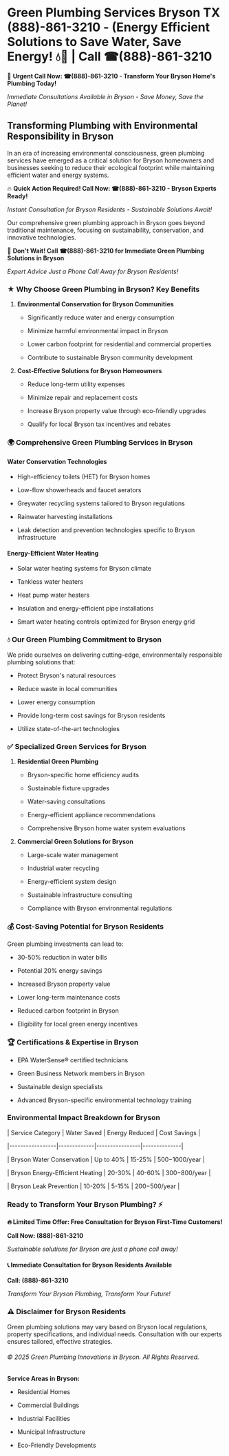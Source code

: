 # Green Plumbing Services Bryson TX (888)-861-3210 - (Energy Efficient Solutions to Save Water, Save Energy! 💧🌿 | Call ☎(888)-861-3210

🚨 **Urgent Call Now: ☎(888)-861-3210 - Transform Your Bryson Home's Plumbing Today!**
*Immediate Consultations Available in Bryson - Save Money, Save the Planet!*

## Transforming Plumbing with Environmental Responsibility in Bryson

In an era of increasing environmental consciousness, green plumbing services have emerged as a critical solution for Bryson homeowners and businesses seeking to reduce their ecological footprint while maintaining efficient water and energy systems. 

🔥 **Quick Action Required! Call Now: ☎(888)-861-3210 - Bryson Experts Ready!**
*Instant Consultation for Bryson Residents - Sustainable Solutions Await!*

Our comprehensive green plumbing approach in Bryson goes beyond traditional maintenance, focusing on sustainability, conservation, and innovative technologies.

🚨 **Don't Wait! Call ☎(888)-861-3210 for Immediate Green Plumbing Solutions in Bryson**
*Expert Advice Just a Phone Call Away for Bryson Residents!*

### ★ Why Choose Green Plumbing in Bryson? Key Benefits

1. **Environmental Conservation for Bryson Communities** 
   - Significantly reduce water and energy consumption
   - Minimize harmful environmental impact in Bryson
   - Lower carbon footprint for residential and commercial properties
   - Contribute to sustainable Bryson community development

2. **Cost-Effective Solutions for Bryson Homeowners** 
   - Reduce long-term utility expenses
   - Minimize repair and replacement costs
   - Increase Bryson property value through eco-friendly upgrades
   - Qualify for local Bryson tax incentives and rebates

### 🌍 Comprehensive Green Plumbing Services in Bryson

#### Water Conservation Technologies
- High-efficiency toilets (HET) for Bryson homes
- Low-flow showerheads and faucet aerators
- Greywater recycling systems tailored to Bryson regulations
- Rainwater harvesting installations
- Leak detection and prevention technologies specific to Bryson infrastructure

#### Energy-Efficient Water Heating
- Solar water heating systems for Bryson climate
- Tankless water heaters
- Heat pump water heaters
- Insulation and energy-efficient pipe installations
- Smart water heating controls optimized for Bryson energy grid

### 💧 Our Green Plumbing Commitment to Bryson

We pride ourselves on delivering cutting-edge, environmentally responsible plumbing solutions that:
- Protect Bryson's natural resources
- Reduce waste in local communities
- Lower energy consumption
- Provide long-term cost savings for Bryson residents
- Utilize state-of-the-art technologies

### ✅ Specialized Green Services for Bryson

1. **Residential Green Plumbing**
   - Bryson-specific home efficiency audits
   - Sustainable fixture upgrades
   - Water-saving consultations
   - Energy-efficient appliance recommendations
   - Comprehensive Bryson home water system evaluations

2. **Commercial Green Solutions for Bryson**
   - Large-scale water management
   - Industrial water recycling
   - Energy-efficient system design
   - Sustainable infrastructure consulting
   - Compliance with Bryson environmental regulations

### 💰 Cost-Saving Potential for Bryson Residents

Green plumbing investments can lead to:
- 30-50% reduction in water bills
- Potential 20% energy savings
- Increased Bryson property value
- Lower long-term maintenance costs
- Reduced carbon footprint in Bryson
- Eligibility for local green energy incentives

### 🏆 Certifications & Expertise in Bryson

- EPA WaterSense® certified technicians
- Green Business Network members in Bryson
- Sustainable design specialists
- Advanced Bryson-specific environmental technology training

### Environmental Impact Breakdown for Bryson

| Service Category | Water Saved | Energy Reduced | Cost Savings |
|-----------------|-------------|----------------|--------------|
| Bryson Water Conservation | Up to 40% | 15-25% | $500-$1000/year |
| Bryson Energy-Efficient Heating | 20-30% | 40-60% | $300-$800/year |
| Bryson Leak Prevention | 10-20% | 5-15% | $200-$500/year |

### Ready to Transform Your Bryson Plumbing? ⚡

**🔥 Limited Time Offer: Free Consultation for Bryson First-Time Customers!**

**Call Now: (888)-861-3210**
*Sustainable solutions for Bryson are just a phone call away!*

#### 📞 Immediate Consultation for Bryson Residents Available

**Call: (888)-861-3210**
*Transform Your Bryson Plumbing, Transform Your Future!*

### ⚠️ Disclaimer for Bryson Residents

Green plumbing solutions may vary based on Bryson local regulations, property specifications, and individual needs. Consultation with our experts ensures tailored, effective strategies.

###### © 2025 Green Plumbing Innovations in Bryson. All Rights Reserved.

**Service Areas in Bryson:** 
- Residential Homes
- Commercial Buildings
- Industrial Facilities
- Municipal Infrastructure
- Eco-Friendly Developments